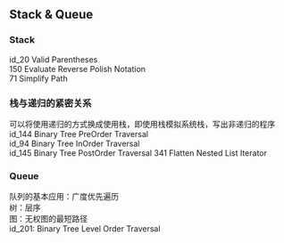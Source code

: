 ## Stack & Queue

### Stack
id_20 Valid Parentheses  
150 Evaluate Reverse Polish Notation  
71 Simplify Path

### 栈与递归的紧密关系
可以将使用递归的方式换成使用栈，即使用栈模拟系统栈，写出非递归的程序  
id_144 Binary Tree PreOrder Traversal  
id_94 Binary Tree InOrder Traversal  
id_145 Binary Tree PostOrder Traversal
341 Flatten Nested List Iterator

### Queue
队列的基本应用：广度优先遍历  
树：层序  
图：无权图的最短路径  
id_201: Binary Tree Level Order Traversal